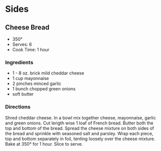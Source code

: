 # Sides

## Cheese Bread

* 350°
* Serves: 6
* Cook Time: 1 hour

### Ingredients

* 1 - 8 oz. brick mild cheddar cheese
* 1 cup mayonnaise
* 2 pinches minced garlic
* 1 bunch chopped green onions
* soft butter

### Directions

Shred cheddar cheese. In a bowl mix together cheese, mayonnaise, garlic and green onions. Cut length wise 1 loaf of French bread. Butter both the top and bottom of the bread. Spread the cheese mixture on both sides of the bread and sprinkle with seasoned salt and parsley. Wrap each piece, top and bottom separately in foil, tenting loosely over the cheese mixture. Bake at 350° for 1 hour. Slice to serve.
